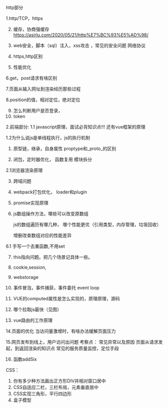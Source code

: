 http部分

  1.http/TCP，https

  2. 缓存，协商强缓存
  https://asirlu.com/2020/05/21/http%E7%BC%93%E5%AD%98/     

  3. web安全，脚本（sql）注入，xss攻击 ，常见的安全问题
    网络协议

  4. https,http区别

  5. 性能优化

  6.get，post请求有啥区别

  7.页面从输入网址到渲染经历那些过程

  8.position的值，相对定位，绝对定位

  9. 怎么判断用户是否登录，
  11. token
  

  


2.前端部分:
  1.1
  javascript原理，面试必背知识点!!!
  还有vue框架的原理

  1.2为什么说js是单线程执行，js的执行机制

  1. 原型链，继承，自身属性
    proptype和_proto_的区别
     
  2. 闭包，定时器优化，
     函数复用
     模块拆分

  2.1浏览器渲染原理

  3. 跨域问题

  4. webpack打包优化，
     loader和plugin

  5. promise实现原理

  6. js数组操作方法，哪些可以改变原数组

     js的数组遍历有哪几种，
     哪个性能更优（引用类型，内存管理，垃圾回收）

     增删改查数组对应的性能差异

  6.1 手写一个去重函数,不用set
  
  7. this指向问题。把几个场景记具体一些。

  8. cookie,session,

  9. webstorage

  10. 事件冒泡，事件捕获，事件委托
     event loop

  11. VUE的computed属性是怎么实现的，原理原理，源码
     

  12. 哪个拉取js最快（见图）
  13. vue路由的工作原理

  14.页面的优化
    当访问量激增时，有啥办法缓解页面压力

  15.网页发布到线上，用户访问出问题 
     考察点：
     常见异常以及原因
     页面从请求发起，到返回渲染的知识点
     常见的服务质量监控，定位手段

  16. 函数addSix


 CSS：
  1. 你有多少种方法画出正方形DIV并相对窗口居中
  2. CSS自适应二栏，三栏布局，元素垂直居中
  3. CSS实现三角形，平行四边形
  4. 盒子模型


 
    
